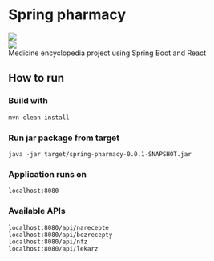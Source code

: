 # Spring pharmacy
![](https://img.shields.io/github/last-commit/jakubkopczyk/spring-pharmacy.svg)  
![](https://img.shields.io/github/languages/top/jakubkopczyk/spring-pharmacy.svg)  
Medicine encyclopedia project using Spring Boot and React  
## How to run  
### Build with  
`mvn clean install`  
### Run jar package from target  
`java -jar target/spring-pharmacy-0.0.1-SNAPSHOT.jar`  
### Application runs on   
`localhost:8080`  
### Available APIs  
`localhost:8080/api/narecepte`  
`localhost:8080/api/bezrecepty`  
`localhost:8080/api/nfz`  
`localhost:8080/api/lekarz`  
